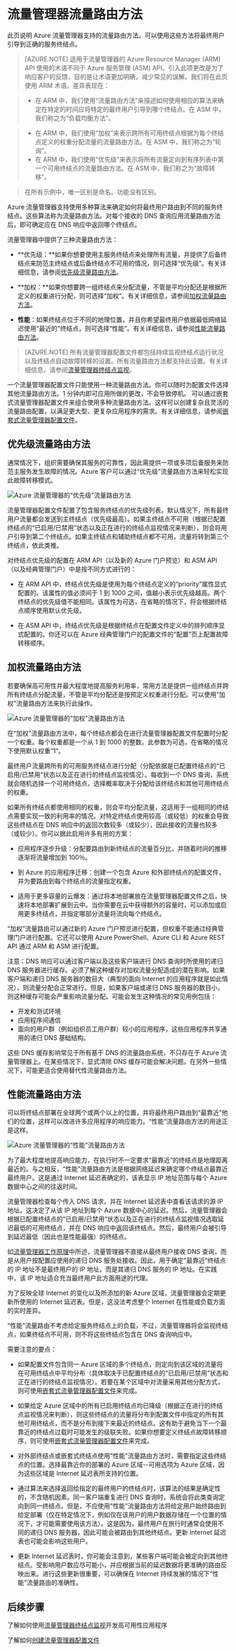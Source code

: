 <properties 
   pageTitle="流量管理器 - 流量路由方法 | Azure"
   description="本文将帮助你了解流量管理器使用的各种流量路由方法。"
   services="traffic-manager"
   documentationCenter=""
   authors="jtuliani"
   manager="carmonm"
   editor="tysonn" />
<tags
	ms.service="traffic-manager"
	ms.date="05/25/2016"
	wacn.date="07/04/2016"/>

# 流量管理器流量路由方法

此页说明 Azure 流量管理器支持的流量路由方法。可以使用这些方法将最终用户引导到正确的服务终结点。

> [AZURE.NOTE] 适用于流量管理器的 Azure Resource Manager (ARM) API 使用的术语不同于 Azure 服务管理 (ASM) API。引入此项更改是为了响应客户的反馈，目的是让术语更加明确，减少常见的误解。我们将在此页使用 ARM 术语。差异表现在：

>- 在 ARM 中，我们使用“流量路由方法”来描述如何使用相应的算法来确定在特定的时间应将特定的最终用户引导到哪个终结点。在 ASM 中，我们称之为“负载均衡方法”。

>- 在 ARM 中，我们使用“加权”来表示跨所有可用终结点根据为每个终结点定义的权重分配流量的流量路由方法。在 ASM 中，我们称之为“轮询”。
>- 在 ARM 中，我们使用“优先级”来表示将所有流量定向到有序列表中第一个可用终结点的流量路由方法。在 ASM 中，我们称之为“故障转移”。

> 在所有示例中，唯一区别是命名。功能没有区别。


Azure 流量管理器支持使用多种算法来确定如何将最终用户路由到不同的服务终结点。这些算法称为流量路由方法。对每个接收的 DNS 查询应用流量路由方法后，即可确定应在 DNS 响应中返回哪个终结点。

流量管理器中提供了三种流量路由方法：

- **优先级：**如果你想要使用主服务终结点来处理所有流量，并提供了后备终结点来防范主终结点或后备终结点不可用的情况，则可选择“优先级”。有关详细信息，请参阅[优先级流量路由方法](#priority-traffic-routing-method)。

- **加权：**如果你想要跨一组终结点来分配流量，不管是平均分配还是根据所定义的权重进行分配，则可选择“加权”。有关详细信息，请参阅[加权流量路由方法](#weighted-traffic-routing-method)。

- **性能**：如果终结点位于不同的地理位置，并且你希望最终用户依据最低网络延迟使用“最近的”终结点，则可选择“性能”。有关详细信息，请参阅[性能流量路由方法](#performance-traffic-routing-method)。

> [AZURE.NOTE] 所有流量管理器配置文件都包括持续监视终结点运行状况以及终结点自动故障转移的设置。所有流量路由方法都支持此设置。有关详细信息，请参阅[流量管理器终结点监视](/documentation/articles/traffic-manager-monitoring/)。

一个流量管理器配置文件只能使用一种流量路由方法。你可以随时为配置文件选择其他流量路由方法。1 分钟内即可应用所做的更改，不会导致停机。
可以通过嵌套式流量管理器配置文件来组合使用多种流量路由方法。这样可以创建复杂且灵活的流量路由配置，以满足更大型、更复杂应用程序的需求。有关详细信息，请参阅[嵌套式流量管理器配置文件](/documentation/articles/traffic-manager-nested-profiles/)。

## <a name="priority-traffic-routing-method"></a> 优先级流量路由方法

通常情况下，组织需要确保其服务的可靠性，因此需提供一项或多项后备服务来防范主服务发生故障的情况。Azure 客户可以通过“优先级”流量路由方法来轻松实现此故障转移模式。

![Azure 流量管理器的“优先级”流量路由方法][1]

流量管理器配置文件配置了包含服务终结点的优先级列表。默认情况下，所有最终用户流量都会发送到主终结点（优先级最高）。如果主终结点不可用（根据已配置终结点的“已启用/已禁用”状态以及正在进行的终结点监视情况来判断），则会将用户引导到第二个终结点。如果主终结点和辅助终结点都不可用，流量将转到第三个终结点，依此类推。

对终结点优先级的配置在 ARM API（以及新的 Azure 门户预览）和 ASM API（以及经典管理门户）中是按不同方式进行的：

- 在 ARM API 中，终结点优先级是使用为每个终结点定义的“priority”属性显式配置的。该属性的值必须间于 1 到 1000 之间，值越小表示优先级越高。两个终结点的优先级值不能相同。该属性为可选，在省略的情况下，将会根据终结点顺序使用默认优先级。

- 在 ASM API 中，终结点优先级是根据终结点在配置文件定义中的排列顺序显式配置的。你还可以在 Azure 经典管理门户的配置文件的“配置”页上配置故障转移顺序。

## <a name="weighted-traffic-routing-method"></a> 加权流量路由方法

若要确保高可用性并最大程度地提高服务利用率，常用方法是提供一组终结点并跨所有终结点分配流量，不管是平均分配还是按预定义权重进行分配。可以使用“加权”流量路由方法来执行此操作。

![Azure 流量管理器的“加权”流量路由方法][2]

在“加权”流量路由方法中，每个终结点都会在进行流量管理器配置文件配置时分配一个权重。每个权重都是一个从 1 到 1000 的整数。此参数为可选，在省略的情况下使用默认权重“1”。
  
最终用户流量跨所有的可用服务终结点进行分配（分配依据是已配置终结点的“已启用/已禁用”状态以及正在进行的终结点监视情况）。每收到一个 DNS 查询，系统就会随机选择一个可用终结点，选择概率取决于分配给该终结点和其他可用终结点的权重。

如果所有终结点都使用相同的权重，则会平均分配流量，这适用于一组相同的终结点需要实现一致的利用率的情况。对特定终结点使用较高（或较低）的权重会导致这些终结点在 DNS 响应中的返回次数较多（或较少），因此接收的流量也较多（或较少）。你可以据此启用许多有用的方案：

- 应用程序逐步升级：分配要路由到新终结点的流量百分比，并随着时间的推移逐渐将流量增加到 100％。

- 到 Azure 的应用程序迁移：创建一个包含 Azure 和外部终结点的配置文件，并为要路由到每个终结点的流量指定权重。

- 适用于更多容量的云爆发：通过将本地部署放在流量管理器配置文件之后，快速将本地部署扩展到云中。当你需要在云中获得额外的容量时，可以添加或启用更多终结点，并指定哪部分流量将流向每个终结点。

“加权”流量路由可以通过新的 Azure 门户预览进行配置，但权重不能通过经典管理门户进行配置。它还可以使用 Azure PowerShell、Azure CLI 和 Azure REST API 通过 ARM 和 ASM 进行配置。

注意：DNS 响应可以通过客户端以及这些客户端进行 DNS 查询时所使用的递归 DNS 服务器进行缓存。必须了解这种缓存对加权流量分配造成的潜在影响。如果客户端和递归 DNS 服务器的数目大（典型的面向 Internet 的应用程序就是如此情况），则流量分配会正常进行。但是，如果客户端或递归 DNS 服务器的数目小，则这种缓存可能会严重影响流量分配。可能会发生这种情况的常见用例包括：

- 开发和测试环境
- 应用程序间通信
- 面向的用户群（例如组织员工用户群）较小的应用程序，这些应用程序共享通用的递归 DNS 基础结构。

这些 DNS 缓存影响常见于所有基于 DNS 的流量路由系统，不只存在于 Azure 流量管理器上。在某些情况下，显式清除 DNS 缓存可能会解决问题。在另外一些情况下，可能更适合使用替代性流量路由方法。

## <a name="performance-traffic-routing-method"></a> 性能流量路由方法

可以将终结点部署在全球两个或两个以上的位置，并将最终用户路由到“最靠近”他们的位置，这样可以改进许多应用程序的响应能力。“性能”流量路由方法的用途正是这样。

![Azure 流量管理器的“性能”流量路由方法][3]

为了最大程度地提高响应能力，在执行时不一定要求“最靠近”的终结点是地理距离最近的。与之相反，“性能”流量路由方法是根据网络延迟来确定哪个终结点最靠近最终用户。这是通过 Internet 延迟表确定的，该表显示 IP 地址范围与每个 Azure 数据中心之间的往返时间。

流量管理器检查每个传入 DNS 请求，并在 Internet 延迟表中查看该请求的源 IP 地址。这决定了从该 IP 地址到每个 Azure 数据中心的延迟。然后，流量管理器会根据已配置终结点的“已启用/已禁用”状态以及正在进行的终结点监视情况选取延迟最低的可用终结点，并在 DNS 响应中返回该终结点。然后，最终用户会被引导到延迟最低（因此也是性能最强）的终结点。

如[流量管理器工作原理](/documentation/articles/traffic-manager-how-traffic-manager-works/)中所述，流量管理器不直接从最终用户接收 DNS 查询，而是从用户按配置应使用的递归 DNS 服务处接收。因此，用于确定“最靠近”终结点的 IP 地址不是最终用户的 IP 地址，而是其递归 DNS 服务的 IP 地址。在实践中，该 IP 地址适合充当最终用户此方面用途的代理。

为了反映全球 Internet 的变化以及所添加的新 Azure 区域，流量管理器会定期更新所使用的 Internet 延迟表。但是，这没法考虑整个 Internet 在性能或负载方面的实时差异。

“性能”流量路由不考虑给定服务终结点上的负载，不过，流量管理器将会监视终结点，如果终结点不可用，则不将这些终结点包含在 DNS 查询响应中。

需要注意的要点：

- 如果配置文件包含同一 Azure 区域的多个终结点，则定向到该区域的流量将在可用终结点中平均分布（具体取决于已配置终结点的“已启用/已禁用”状态和正在进行的终结点监视情况）。若要在某个区域中对流量采用其他分配方式，则可使用[嵌套式流量管理器配置文件](/documentation/articles/traffic-manager-nested-profiles/)来完成。

- 如果给定 Azure 区域中的所有已启用终结点均已降级（根据正在进行的终结点监视情况来判断），则这些终结点的流量将分布到配置文件中指定的所有其他可用终结点，而不是分布到接下来最近的终结点。这有助于避免当下一个最靠近的终结点过载时可能发生的级联失败。如果你想要定义终结点故障转移顺序，则可使用[嵌套式流量管理器配置文件](/documentation/articles/traffic-manager-nested-profiles/)来完成。

- 对外部终结点或嵌套式终结点使用“性能”流量路由方法时，需要指定这些终结点的位置。选择最靠近你的部署的 Azure 区域--可用选项为 Azure 区域，因为这些区域是 Internet 延迟表所支持的位置。

- 通过算法来选择返回给指定的最终用户的终结点时，该算法的结果是确定性的，不含随机因素。同一客户端重复进行 DNS 查询时，系统会将此类查询定向到同一终结点。但是，不应使用“性能”流量路由方法将给定用户始终路由到给定部署（仅在特定情况下，例如仅在该用户的用户数据存储在一个位置的情况下，才可能需要使用该方法）。这是因为，最终用户在旅行时通常会使用不同的递归 DNS 服务器，因此可能会被路由到其他终结点。更新 Internet 延迟表也可能会影响这些用户。

- 更新 Internet 延迟表时，你可能会注意到，某些客户端可能会被定向到其他终结点。受影响用户数应尽可能小，并应根据当前的延迟数据将更准确的路由反映出来。进行这些更新很重要，可以确保在 Internet 持续发展的情况下“性能”流量路由的准确性。


## 后续步骤

了解如何使用[流量管理器终结点监视](/documentation/articles/traffic-manager-monitoring/)开发高可用性应用程序

了解如何[创建流量管理器配置文件](/documentation/articles/traffic-manager-manage-profiles/)


<!--Image references-->
[1]: ./media/traffic-manager-routing-methods/priority.png
[2]: ./media/traffic-manager-routing-methods/weighted.png
[3]: ./media/traffic-manager-routing-methods/performance.png

<!---HONumber=Mooncake_0627_2016-->